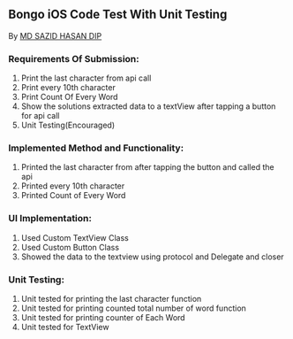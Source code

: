 </style></head><body class="c11"><h2 class="c9" id="h.lwxqujwveemr"><span class="c12">Bongo iOS Code Test With Unit Testing</span></h2><p class="c10"><span>By </span><span class="c13"><a class="c5" href="https://www.google.com/url?q=https://drive.google.com/file/d/1cnh7KBa0i3e0-3LExL1k0HsO4f5R3JRb/view?usp%3Dsharing&amp;sa=D&amp;ust=1595852174073000&amp;usg=AOvVaw159c6usC12xxoVS2FBrH41">MD SAZID HASAN DIP</a></span></p><p class="c1"><span class="c2"></span></p><h3 class="c3" id="h.uq7rth9wl1bh"><span class="c8">Requirements Of Submission</span><span class="c4">:</span></h3><ol class="c6 lst-kix_q8h05wab4biq-0 start" start="1"><li class="c0"><span class="c2">Print the last character from api call</span></li><li class="c0"><span class="c2">Print every 10th character</span></li><li class="c0"><span class="c2">Print Count Of Every Word</span></li><li class="c0"><span class="c2">Show the solutions extracted data to a textView after tapping a button for api call</span></li><li class="c0"><span class="c2">Unit Testing(Encouraged)</span></li></ol><p class="c1"><span class="c2"></span></p><p class="c7"><span class="c2"></span></p><h3 class="c3" id="h.5hmmalctpsrw"><span class="c4">Implemented Method and Functionality:</span></h3><ol class="c6 lst-kix_c7f4u1wtltp4-0 start" start="1"><li class="c0"><span class="c2">Printed the last character from after tapping the button and called the api</span></li><li class="c0"><span class="c2">Printed every 10th character</span></li><li class="c0"><span class="c2">Printed Count of Every Word</span></li></ol><p class="c1"><span class="c2"></span></p><h3 class="c3" id="h.47xdu7qiyjyy"><span class="c4">UI Implementation:</span></h3><ol class="c6 lst-kix_nvpcjaf9kl2o-0 start" start="1"><li class="c0"><span class="c2">Used Custom TextView Class</span></li><li class="c0"><span class="c2">Used Custom Button Class</span></li><li class="c0"><span class="c2">Showed the data to the textview using protocol and Delegate and closer</span></li></ol><p class="c1"><span class="c2"></span></p><h3 class="c3" id="h.22dd8vfes01q"><span class="c8">Unit Testing</span><span class="c4">:</span></h3><ol class="c6 lst-kix_ot5bbrslvtsz-0 start" start="1"><li class="c0"><span class="c2">Unit tested for printing the last character function</span></li><li class="c0"><span class="c2">Unit tested for printing counted total number of word function</span></li><li class="c0"><span class="c2">Unit tested for printing counter of Each Word</span></li><li class="c0"><span class="c2">Unit tested for TextView</span></li></ol><p class="c1"><span class="c2"></span></p><p class="c1"><span class="c2"></span></p><p class="c1"><span class="c2"></span></p><p class="c1"><span class="c2"></span></p></body></html>
